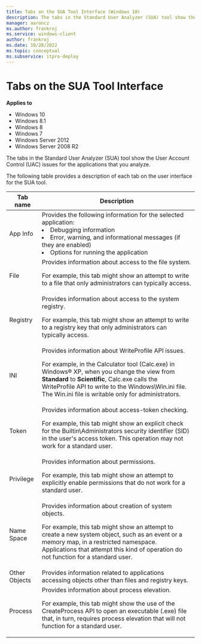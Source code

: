 ```yaml
---
title: Tabs on the SUA Tool Interface (Windows 10)
description: The tabs in the Standard User Analyzer (SUA) tool show the User Account Control (UAC) issues for the applications that you analyze.
manager: aaroncz
ms.author: frankroj
ms.service: windows-client
author: frankroj
ms.date: 10/28/2022
ms.topic: conceptual
ms.subservice: itpro-deploy
---
```


# Tabs on the SUA Tool Interface

**Applies to**

-   Windows 10
-   Windows 8.1
-   Windows 8
-   Windows 7
-   Windows Server 2012
-   Windows Server 2008 R2

The tabs in the Standard User Analyzer (SUA) tool show the User Account Control (UAC) issues for the applications that you analyze.

The following table provides a description of each tab on the user interface for the SUA tool.

|Tab name|Description|
|--- |--- |
|App Info|Provides the following information for the selected application:<li>Debugging information<li>Error, warning, and informational messages (if they are enabled)<li>Options for running the application|
|File|Provides information about access to the file system.<p>For example, this tab might show an attempt to write to a file that only administrators can typically access.|
|Registry|Provides information about access to the system registry.<p>For example, this tab might show an attempt to write to a registry key that only administrators can typically access.|
|INI|Provides information about WriteProfile API issues.<p>For example, in the Calculator tool (Calc.exe) in Windows® XP, when you change the view from **Standard** to **Scientific**, Calc.exe calls the WriteProfile API to write to the Windows\Win.ini file. The Win.ini file is writable only for administrators.|
|Token|Provides information about access-token checking.<p>For example, this tab might show an explicit check for the Builtin\Administrators security identifier (SID) in the user's access token. This operation may not work for a standard user.|
|Privilege|Provides information about permissions.<p>For example, this tab might show an attempt to explicitly enable permissions that do not work for a standard user.|
|Name Space|Provides information about creation of system objects.<p>For example, this tab might show an attempt to create a new system object, such as an event or a memory map, in a restricted namespace. Applications that attempt this kind of operation do not function for a standard user.|
|Other Objects|Provides information related to applications accessing objects other than files and registry keys.|
|Process|Provides information about process elevation.<p>For example, this tab might show the use of the CreateProcess API to open an executable (.exe) file that, in turn, requires process elevation that will not function for a standard user.|

